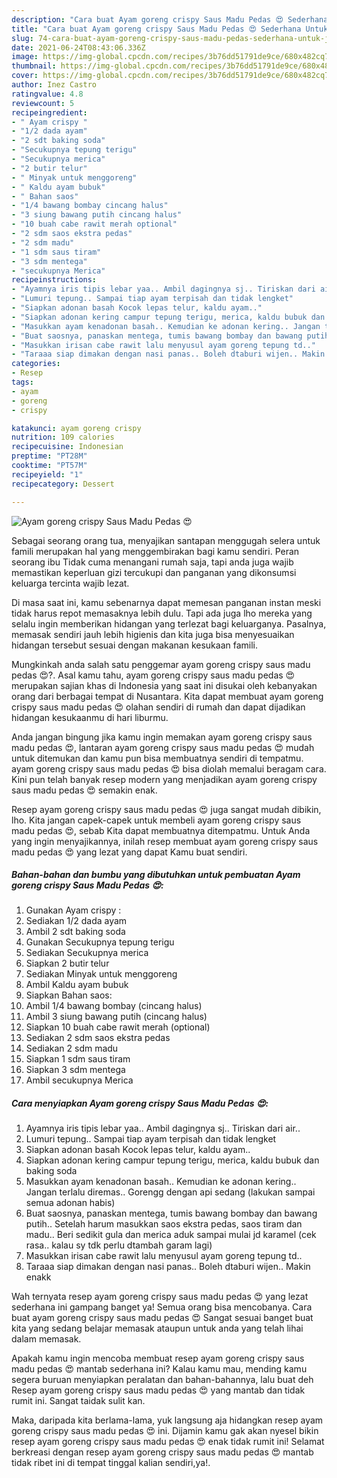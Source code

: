 ```yaml
---
description: "Cara buat Ayam goreng crispy Saus Madu Pedas 😍 Sederhana Untuk Jualan"
title: "Cara buat Ayam goreng crispy Saus Madu Pedas 😍 Sederhana Untuk Jualan"
slug: 74-cara-buat-ayam-goreng-crispy-saus-madu-pedas-sederhana-untuk-jualan
date: 2021-06-24T08:43:06.336Z
image: https://img-global.cpcdn.com/recipes/3b76dd51791de9ce/680x482cq70/ayam-goreng-crispy-saus-madu-pedas-😍-foto-resep-utama.jpg
thumbnail: https://img-global.cpcdn.com/recipes/3b76dd51791de9ce/680x482cq70/ayam-goreng-crispy-saus-madu-pedas-😍-foto-resep-utama.jpg
cover: https://img-global.cpcdn.com/recipes/3b76dd51791de9ce/680x482cq70/ayam-goreng-crispy-saus-madu-pedas-😍-foto-resep-utama.jpg
author: Inez Castro
ratingvalue: 4.8
reviewcount: 5
recipeingredient:
- " Ayam crispy "
- "1/2 dada ayam"
- "2 sdt baking soda"
- "Secukupnya tepung terigu"
- "Secukupnya merica"
- "2 butir telur"
- " Minyak untuk menggoreng"
- " Kaldu ayam bubuk"
- " Bahan saos"
- "1/4 bawang bombay cincang halus"
- "3 siung bawang putih cincang halus"
- "10 buah cabe rawit merah optional"
- "2 sdm saos ekstra pedas"
- "2 sdm madu"
- "1 sdm saus tiram"
- "3 sdm mentega"
- "secukupnya Merica"
recipeinstructions:
- "Ayamnya iris tipis lebar yaa.. Ambil dagingnya sj.. Tiriskan dari air.."
- "Lumuri tepung.. Sampai tiap ayam terpisah dan tidak lengket"
- "Siapkan adonan basah Kocok lepas telur, kaldu ayam.."
- "Siapkan adonan kering campur tepung terigu, merica, kaldu bubuk dan baking soda"
- "Masukkan ayam kenadonan basah.. Kemudian ke adonan kering.. Jangan terlalu diremas.. Gorengg dengan api sedang (lakukan sampai semua adonan habis)"
- "Buat saosnya, panaskan mentega, tumis bawang bombay dan bawang putih.. Setelah harum masukkan saos ekstra pedas, saos tiram dan madu.. Beri sedikit gula dan merica aduk sampai mulai jd karamel (cek rasa.. kalau sy tdk perlu dtambah garam lagi)"
- "Masukkan irisan cabe rawit lalu menyusul ayam goreng tepung td.."
- "Taraaa siap dimakan dengan nasi panas.. Boleh dtaburi wijen.. Makin enakk"
categories:
- Resep
tags:
- ayam
- goreng
- crispy

katakunci: ayam goreng crispy 
nutrition: 109 calories
recipecuisine: Indonesian
preptime: "PT28M"
cooktime: "PT57M"
recipeyield: "1"
recipecategory: Dessert

---
```



![Ayam goreng crispy Saus Madu Pedas 😍](https://img-global.cpcdn.com/recipes/3b76dd51791de9ce/680x482cq70/ayam-goreng-crispy-saus-madu-pedas-😍-foto-resep-utama.jpg)

Sebagai seorang orang tua, menyajikan santapan menggugah selera untuk famili merupakan hal yang menggembirakan bagi kamu sendiri. Peran seorang ibu Tidak cuma menangani rumah saja, tapi anda juga wajib memastikan keperluan gizi tercukupi dan panganan yang dikonsumsi keluarga tercinta wajib lezat.

Di masa  saat ini, kamu sebenarnya dapat memesan panganan instan meski tidak harus repot memasaknya lebih dulu. Tapi ada juga lho mereka yang selalu ingin memberikan hidangan yang terlezat bagi keluarganya. Pasalnya, memasak sendiri jauh lebih higienis dan kita juga bisa menyesuaikan hidangan tersebut sesuai dengan makanan kesukaan famili. 



Mungkinkah anda salah satu penggemar ayam goreng crispy saus madu pedas 😍?. Asal kamu tahu, ayam goreng crispy saus madu pedas 😍 merupakan sajian khas di Indonesia yang saat ini disukai oleh kebanyakan orang dari berbagai tempat di Nusantara. Kita dapat membuat ayam goreng crispy saus madu pedas 😍 olahan sendiri di rumah dan dapat dijadikan hidangan kesukaanmu di hari liburmu.

Anda jangan bingung jika kamu ingin memakan ayam goreng crispy saus madu pedas 😍, lantaran ayam goreng crispy saus madu pedas 😍 mudah untuk ditemukan dan kamu pun bisa membuatnya sendiri di tempatmu. ayam goreng crispy saus madu pedas 😍 bisa diolah memalui beragam cara. Kini pun telah banyak resep modern yang menjadikan ayam goreng crispy saus madu pedas 😍 semakin enak.

Resep ayam goreng crispy saus madu pedas 😍 juga sangat mudah dibikin, lho. Kita jangan capek-capek untuk membeli ayam goreng crispy saus madu pedas 😍, sebab Kita dapat membuatnya ditempatmu. Untuk Anda yang ingin menyajikannya, inilah resep membuat ayam goreng crispy saus madu pedas 😍 yang lezat yang dapat Kamu buat sendiri.

<!--inarticleads1-->

##### Bahan-bahan dan bumbu yang dibutuhkan untuk pembuatan Ayam goreng crispy Saus Madu Pedas 😍:

1. Gunakan  Ayam crispy :
1. Sediakan 1/2 dada ayam
1. Ambil 2 sdt baking soda
1. Gunakan Secukupnya tepung terigu
1. Sediakan Secukupnya merica
1. Siapkan 2 butir telur
1. Sediakan  Minyak untuk menggoreng
1. Ambil  Kaldu ayam bubuk
1. Siapkan  Bahan saos:
1. Ambil 1/4 bawang bombay (cincang halus)
1. Ambil 3 siung bawang putih (cincang halus)
1. Siapkan 10 buah cabe rawit merah (optional)
1. Sediakan 2 sdm saos ekstra pedas
1. Sediakan 2 sdm madu
1. Siapkan 1 sdm saus tiram
1. Siapkan 3 sdm mentega
1. Ambil secukupnya Merica




<!--inarticleads2-->

##### Cara menyiapkan Ayam goreng crispy Saus Madu Pedas 😍:

1. Ayamnya iris tipis lebar yaa.. Ambil dagingnya sj.. Tiriskan dari air..
1. Lumuri tepung.. Sampai tiap ayam terpisah dan tidak lengket
1. Siapkan adonan basah Kocok lepas telur, kaldu ayam..
1. Siapkan adonan kering campur tepung terigu, merica, kaldu bubuk dan baking soda
1. Masukkan ayam kenadonan basah.. Kemudian ke adonan kering.. Jangan terlalu diremas.. Gorengg dengan api sedang (lakukan sampai semua adonan habis)
1. Buat saosnya, panaskan mentega, tumis bawang bombay dan bawang putih.. Setelah harum masukkan saos ekstra pedas, saos tiram dan madu.. Beri sedikit gula dan merica aduk sampai mulai jd karamel (cek rasa.. kalau sy tdk perlu dtambah garam lagi)
1. Masukkan irisan cabe rawit lalu menyusul ayam goreng tepung td..
1. Taraaa siap dimakan dengan nasi panas.. Boleh dtaburi wijen.. Makin enakk




Wah ternyata resep ayam goreng crispy saus madu pedas 😍 yang lezat sederhana ini gampang banget ya! Semua orang bisa mencobanya. Cara buat ayam goreng crispy saus madu pedas 😍 Sangat sesuai banget buat kita yang sedang belajar memasak ataupun untuk anda yang telah lihai dalam memasak.

Apakah kamu ingin mencoba membuat resep ayam goreng crispy saus madu pedas 😍 mantab sederhana ini? Kalau kamu mau, mending kamu segera buruan menyiapkan peralatan dan bahan-bahannya, lalu buat deh Resep ayam goreng crispy saus madu pedas 😍 yang mantab dan tidak rumit ini. Sangat taidak sulit kan. 

Maka, daripada kita berlama-lama, yuk langsung aja hidangkan resep ayam goreng crispy saus madu pedas 😍 ini. Dijamin kamu gak akan nyesel bikin resep ayam goreng crispy saus madu pedas 😍 enak tidak rumit ini! Selamat berkreasi dengan resep ayam goreng crispy saus madu pedas 😍 mantab tidak ribet ini di tempat tinggal kalian sendiri,ya!.

